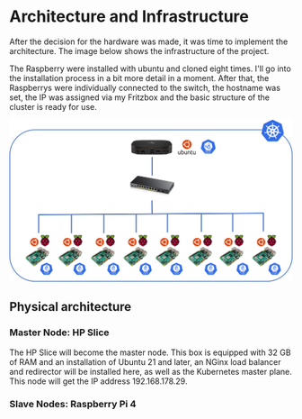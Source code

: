 # Architecture and Infrastructure
After the decision for the hardware was made, it was time to implement the architecture. The image below shows the infrastructure of the project. 

The Raspberry were installed with ubuntu and cloned eight times. I'll go into the installation process in a bit more detail in a moment. After that, the Raspberrys were individually connected to the switch, the hostname was set, the IP was assigned via my Fritzbox and the basic structure of the cluster is ready for use.

![Infrastructure](/images/cloudberry-infrastructure.png)

## Physical architecture

### Master Node: HP Slice
The HP Slice will become the master node. This box is equipped with 32 GB of RAM and an installation of Ubuntu 21 and later, an NGinx load balancer and redirector will be installed here, as well as the Kubernetes master plane. This node will get the IP address 192.168.178.29.

### Slave Nodes: Raspberry Pi 4
